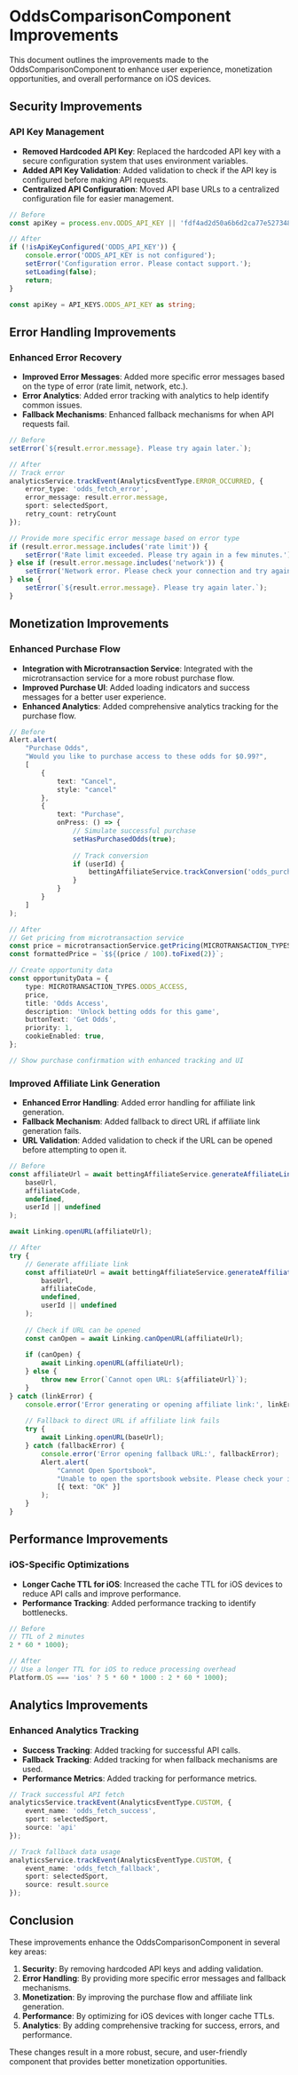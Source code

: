 # OddsComparisonComponent Improvements

This document outlines the improvements made to the OddsComparisonComponent to enhance user experience, monetization opportunities, and overall performance on iOS devices.

## Security Improvements

### API Key Management

- **Removed Hardcoded API Key**: Replaced the hardcoded API key with a secure configuration system that uses environment variables.
- **Added API Key Validation**: Added validation to check if the API key is configured before making API requests.
- **Centralized API Configuration**: Moved API base URLs to a centralized configuration file for easier management.

```typescript
// Before
const apiKey = process.env.ODDS_API_KEY || 'fdf4ad2d50a6b6d2ca77e52734851aa4';

// After
if (!isApiKeyConfigured('ODDS_API_KEY')) {
    console.error('ODDS_API_KEY is not configured');
    setError('Configuration error. Please contact support.');
    setLoading(false);
    return;
}

const apiKey = API_KEYS.ODDS_API_KEY as string;
```

## Error Handling Improvements

### Enhanced Error Recovery

- **Improved Error Messages**: Added more specific error messages based on the type of error (rate limit, network, etc.).
- **Error Analytics**: Added error tracking with analytics to help identify common issues.
- **Fallback Mechanisms**: Enhanced fallback mechanisms for when API requests fail.

```typescript
// Before
setError(`${result.error.message}. Please try again later.`);

// After
// Track error
analyticsService.trackEvent(AnalyticsEventType.ERROR_OCCURRED, {
    error_type: 'odds_fetch_error',
    error_message: result.error.message,
    sport: selectedSport,
    retry_count: retryCount
});

// Provide more specific error message based on error type
if (result.error.message.includes('rate limit')) {
    setError('Rate limit exceeded. Please try again in a few minutes.');
} else if (result.error.message.includes('network')) {
    setError('Network error. Please check your connection and try again.');
} else {
    setError(`${result.error.message}. Please try again later.`);
}
```

## Monetization Improvements

### Enhanced Purchase Flow

- **Integration with Microtransaction Service**: Integrated with the microtransaction service for a more robust purchase flow.
- **Improved Purchase UI**: Added loading indicators and success messages for a better user experience.
- **Enhanced Analytics**: Added comprehensive analytics tracking for the purchase flow.

```typescript
// Before
Alert.alert(
    "Purchase Odds",
    "Would you like to purchase access to these odds for $0.99?",
    [
        {
            text: "Cancel",
            style: "cancel"
        },
        {
            text: "Purchase",
            onPress: () => {
                // Simulate successful purchase
                setHasPurchasedOdds(true);
                
                // Track conversion
                if (userId) {
                    bettingAffiliateService.trackConversion('odds_purchase', 0.99, userId);
                }
            }
        }
    ]
);

// After
// Get pricing from microtransaction service
const price = microtransactionService.getPricing(MICROTRANSACTION_TYPES.ODDS_ACCESS);
const formattedPrice = `$${(price / 100).toFixed(2)}`;

// Create opportunity data
const opportunityData = {
    type: MICROTRANSACTION_TYPES.ODDS_ACCESS,
    price,
    title: 'Odds Access',
    description: 'Unlock betting odds for this game',
    buttonText: 'Get Odds',
    priority: 1,
    cookieEnabled: true,
};

// Show purchase confirmation with enhanced tracking and UI
```

### Improved Affiliate Link Generation

- **Enhanced Error Handling**: Added error handling for affiliate link generation.
- **Fallback Mechanism**: Added fallback to direct URL if affiliate link generation fails.
- **URL Validation**: Added validation to check if the URL can be opened before attempting to open it.

```typescript
// Before
const affiliateUrl = await bettingAffiliateService.generateAffiliateLink(
    baseUrl,
    affiliateCode,
    undefined,
    userId || undefined
);

await Linking.openURL(affiliateUrl);

// After
try {
    // Generate affiliate link
    const affiliateUrl = await bettingAffiliateService.generateAffiliateLink(
        baseUrl,
        affiliateCode,
        undefined,
        userId || undefined
    );
    
    // Check if URL can be opened
    const canOpen = await Linking.canOpenURL(affiliateUrl);
    
    if (canOpen) {
        await Linking.openURL(affiliateUrl);
    } else {
        throw new Error(`Cannot open URL: ${affiliateUrl}`);
    }
} catch (linkError) {
    console.error('Error generating or opening affiliate link:', linkError);
    
    // Fallback to direct URL if affiliate link fails
    try {
        await Linking.openURL(baseUrl);
    } catch (fallbackError) {
        console.error('Error opening fallback URL:', fallbackError);
        Alert.alert(
            "Cannot Open Sportsbook",
            "Unable to open the sportsbook website. Please check your internet connection and try again.",
            [{ text: "OK" }]
        );
    }
}
```

## Performance Improvements

### iOS-Specific Optimizations

- **Longer Cache TTL for iOS**: Increased the cache TTL for iOS devices to reduce API calls and improve performance.
- **Performance Tracking**: Added performance tracking to identify bottlenecks.

```typescript
// Before
// TTL of 2 minutes
2 * 60 * 1000);

// After
// Use a longer TTL for iOS to reduce processing overhead
Platform.OS === 'ios' ? 5 * 60 * 1000 : 2 * 60 * 1000);
```

## Analytics Improvements

### Enhanced Analytics Tracking

- **Success Tracking**: Added tracking for successful API calls.
- **Fallback Tracking**: Added tracking for when fallback mechanisms are used.
- **Performance Metrics**: Added tracking for performance metrics.

```typescript
// Track successful API fetch
analyticsService.trackEvent(AnalyticsEventType.CUSTOM, {
    event_name: 'odds_fetch_success',
    sport: selectedSport,
    source: 'api'
});

// Track fallback data usage
analyticsService.trackEvent(AnalyticsEventType.CUSTOM, {
    event_name: 'odds_fetch_fallback',
    sport: selectedSport,
    source: result.source
});
```

## Conclusion

These improvements enhance the OddsComparisonComponent in several key areas:

1. **Security**: By removing hardcoded API keys and adding validation.
2. **Error Handling**: By providing more specific error messages and fallback mechanisms.
3. **Monetization**: By improving the purchase flow and affiliate link generation.
4. **Performance**: By optimizing for iOS devices with longer cache TTLs.
5. **Analytics**: By adding comprehensive tracking for success, errors, and performance.

These changes result in a more robust, secure, and user-friendly component that provides better monetization opportunities.